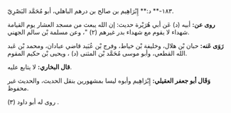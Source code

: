 ١٨٣-** د:** إِبْرَاهِيم بن صالح بن درهم الباهلي، أبو مُحَمَّد البَصْرِيّ.

**روى عن:** أبيه (د) عَن أبي هُرَيْرة حديث: إن الله يبعث من مسجد العشار يوم القيامة شهداء لا يقوم مع شهداء بدر غيرهم (٢) "، وعن مسلمة بْن سالم الجهني.

**رَوَى عَنه:** حبان بْن هلال، وخليفة بْن خياط، وفرج بْن عُبَيد قاضي عبادان، ومحمد بْن عَبد الله القطعي، وأبو موسى مُحَمَّد بْن المثنى (د) ، ويحيى بْن حكيم المقوم.

**قال البخاري:** لا يتابع عليه.

**وَقَال أبو جعفر العقيلي:** إِبْرَاهِيم وأبوه ليسا بمشهورين بنقل الحديث، والحديث غير محفوظ.

روى له أبو داود (٣) .